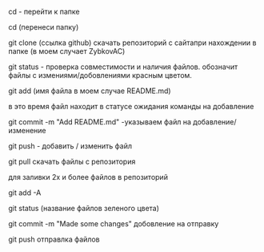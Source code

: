 cd - перейти  к папке

cd (перенеси папку)

git clone (ссылка github) скачать репозиторий с сайтапри нахождении в папке (в моем случает ZybkovAC)
 
git status - проверка совместимости и наличия файлов.
             обозначит файлы с измениями/добовлениями красным цветом.
             
git add (имя файла в моем случае README.md)

в это время файл находит в статусе ожидания команды на добавление

git commit -m "Add README.md" -указываем файл на добавление/изменение

git push - добавить / изменить файл

git pull скачать файлы с репозитория

для заливки 2х и более файлов в репозиторий

git add -A 

git status    (название файлов зеленого цвета)

git commit -m "Made some changes"   добовление на отправку

git push отправлка файлов